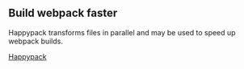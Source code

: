 ## Build webpack faster 

Happypack transforms files in parallel and may be used to speed up webpack builds. 

[Happypack](https://www.npmjs.com/package/happypack)
